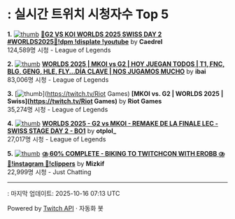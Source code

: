 # : 실시간 트위치 시청자수 Top 5

**1.** [![thumb](https://static-cdn.jtvnw.net/previews-ttv/live_user_caedrel-320x180.jpg)](https://twitch.tv/Caedrel)
**[🔴G2 VS KOI WORLDS 2025 SWISS DAY 2 #WORLDS2025🔴!dpm !displate !youtube](https://twitch.tv/Caedrel)** by **Caedrel**<br>124,589명 시청  - League of Legends

**2.** [![thumb](https://static-cdn.jtvnw.net/previews-ttv/live_user_ibai-320x180.jpg)](https://twitch.tv/ibai)
**[WORLDS 2025 | MKOI vs G2 | HOY JUEGAN TODOS | T1, FNC, BLG, GENG, HLE, FLY...DÍA CLAVE | NOS JUGAMOS MUCHO](https://twitch.tv/ibai)** by **ibai**<br>83,006명 시청  - League of Legends

**3.** [![thumb](https://static-cdn.jtvnw.net/previews-ttv/live_user_riotgames-320x180.jpg)](https://twitch.tv/Riot Games)
**[MKOI vs. G2 | WORLDS 2025 | Swiss](https://twitch.tv/Riot Games)** by **Riot Games**<br>35,274명 시청  - League of Legends

**4.** [![thumb](https://static-cdn.jtvnw.net/previews-ttv/live_user_otplol_-320x180.jpg)](https://twitch.tv/otplol_)
**[WORLDS 2025 - G2 vs MKOI - REMAKE DE LA FINALE LEC - SWISS STAGE DAY 2 - BO1](https://twitch.tv/otplol_)** by **otplol_**<br>27,017명 시청  - League of Legends

**5.** [![thumb](https://static-cdn.jtvnw.net/previews-ttv/live_user_mizkif-320x180.jpg)](https://twitch.tv/Mizkif)
**[⛈️ 60% COMPLETE - BIKING TO TWITCHCON WITH EROBB ⛈️ 🔴!instagram 🔴!clippers](https://twitch.tv/Mizkif)** by **Mizkif**<br>22,999명 시청  - Just Chatting


---
: 마지막 업데이트: 2025-10-16 07:13 UTC

Powered by [Twitch API](https://dev.twitch.tv/docs/api/reference) · 자동화 봇